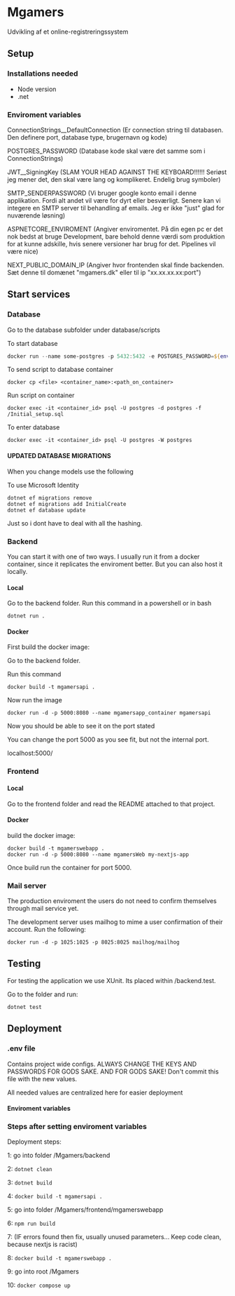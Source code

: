 # Mgamers
Udvikling af et online-registreringssystem

## Setup
### Installations needed

- Node version
- .net

### Enviroment variables
ConnectionStrings__DefaultConnection
(Er connection string til databasen. Den definere port, database type, brugernavn og kode)

POSTGRES_PASSWORD
(Database kode skal være det samme som i ConnectionStrings)

JWT__SigningKey
(SLAM YOUR HEAD AGAINST THE KEYBOARD!!!!!! Seriøst jeg mener det, den skal være lang og komplikeret. Endelig brug symboler)

SMTP_SENDERPASSWORD
(Vi bruger google konto email i denne applikation. Fordi alt andet vil være for dyrt eller besværligt. Senere kan vi integere en SMTP server til behandling af emails. Jeg er ikke "just" glad for nuværende løsning)

ASPNETCORE_ENVIROMENT
(Angiver enviromentet. På din egen pc er det nok bedst at bruge Development, bare behold denne værdi som produktion for at kunne adskille, hvis senere versioner har brug for det. Pipelines vil være nice)

NEXT_PUBLIC_DOMAIN_IP
(Angiver hvor frontenden skal finde backenden. Sæt denne til domænet "mgamers.dk" eller til ip "xx.xx.xx.xx:port")

## Start services

### Database

Go to the database subfolder under database/scripts

To start database
``` powershell
docker run --name some-postgres -p 5432:5432 -e POSTGRES_PASSWORD=${env:secret_MG_password} -d postgres
```

To send script to database container
```
docker cp <file> <container_name>:<path_on_container>
```

Run script on container
```
docker exec -it <container_id> psql -U postgres -d postgres -f /Initial_setup.sql
```

To enter database
```
docker exec -it <container_id> psql -U postgres -W postgres
```

#### UPDATED DATABASE MIGRATIONS
When you change models use the following

To use Microsoft Identity

```
dotnet ef migrations remove
dotnet ef migrations add InitialCreate
dotnet ef database update
```

Just so i dont have to deal with all the hashing.

### Backend

You can start it with one of two ways. I usually run it from a docker container, since it replicates the enviroment better. But you can also host it locally.

#### Local
Go to the backend folder.
Run this command in a powershell or in bash
```
dotnet run .
```

#### Docker 
First build the docker image:

Go to the backend folder.

Run this command

```
docker build -t mgamersapi .
```

Now run the image
```
docker run -d -p 5000:8080 --name mgamersapp_container mgamersapi
```

Now you should be able to see it on the port stated

You can change the port 5000 as you see fit, but not the internal port.

localhost:5000/

### Frontend

#### Local

Go to the frontend folder and read the README attached to that project.

#### Docker
build the docker image:
```
docker build -t mgamerswebapp .
docker run -d -p 5000:8080 --name mgamersWeb my-nextjs-app
```

Once build run the container for port 5000.

### Mail server

The production enviroment the users do not need to confirm themselves through mail service yet.

The development server uses mailhog to mime a user confirmation of their account.
Run the following:
```
docker run -d -p 1025:1025 -p 8025:8025 mailhog/mailhog
```
## Testing

For testing the application we use XUnit.
Its placed within /backend.test.

Go to the folder and run:
```
dotnet test
```

## Deployment

### .env file
Contains project wide configs. ALWAYS CHANGE THE KEYS AND PASSWORDS FOR GODS SAKE.
AND FOR GODS SAKE! Don't commit this file with the new values.

All needed values are centralized here for easier deployment

#### Enviroment variables


### Steps after setting enviroment variables
Deployment steps:

1: go into folder /Mgamers/backend

2: ``` dotnet clean ```

3: ``` dotnet build ```

4: ``` docker build -t mgamersapi . ```

5: go into folder /Mgamers/frontend/mgamerswebapp

6: ``` npm run build ```

7: (IF errors found then fix, usually unused parameters... Keep code clean, because nextjs is racist)

8: ``` docker build -t mgamerswebapp . ```

9: go into root /Mgamers

10: ``` docker compose up ```





